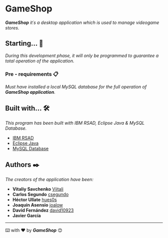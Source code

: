 # GameShop

_**GameShop** it´s a desktop application which is used to manage videogame stores._



## Starting... 🚀
_During this development phase, it will only be programmed to guarantee a total operation of the application._



### Pre - requirements 📋
_Must have installed a local MySQL database for the full operation of **GameShop application**._



## Built with... 🛠️
_This program has been built with IBM RSAD, Eclipse Java & MySQL Database._

* [IBM RSAD](https://www.ibm.com/developerworks/downloads/r/architect/index.html)
* [Eclipse Java](https://www.eclipse.org/downloads/packages/release/mars/r/eclipse-ide-java-developers)
* [MySQL Database](https://www.oracle.com/technetwork/database/mysql/index.html)



## Authors ✒️
_The creators of the application have been:_

* **Vitaliy Savchenko** [Viitali](https://github.com/Viitali)
* **Carlos Segundo** [csegundo](https://github.com/csegundo)
* **Héctor Ullate** [hues0s](https://github.com/hues0s)
* **Joaquín Asensio** [joalow](https://github.com/joalow)
* **David Fernández** [david10923](https://github.com/david10923)
* **Javier García**
 
 

---
⌨️ with ❤️ by _**GameShop**_ 😊
